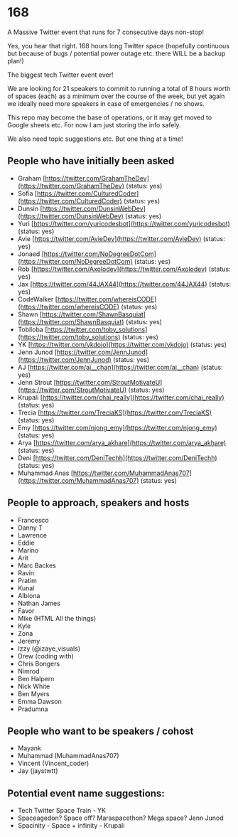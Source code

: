 # 168
A Massive Twitter event that runs for 7 consecutive days non-stop!

Yes, you hear that right. 168 hours long Twitter space (hopefully continuous but because of bugs / potential power outage etc. there WILL be a backup plan!)

The biggest tech Twitter event ever!

We are looking for 21 speakers to commit to running a total of 8 hours worth of spaces (each) as a minimum over the course of the week, but yet again we ideally need more speakers in case of emergencies / no shows.

This repo may become the base of operations, or it may get moved to Google sheets etc. For now I am just storing the info safely.

We also need topic suggestions etc. But one thing at a time!

## People who have initially been asked
- Graham [https://twitter.com/GrahamTheDev](https://twitter.com/GrahamTheDev) (status: yes)
- Sofia [https://twitter.com/CulturedCoder](https://twitter.com/CulturedCoder) (status: yes)
- Dunsin [https://twitter.com/DunsinWebDev](https://twitter.com/DunsinWebDev) (status: yes)
- Yuri [https://twitter.com/yuricodesbot](https://twitter.com/yuricodesbot) (status: yes)
- Avie [https://twitter.com/AvieDev](https://twitter.com/AvieDev) (status: yes)
- Jonaed [https://twitter.com/NoDegreeDotCom](https://twitter.com/NoDegreeDotCom) (status: yes)
- Rob [https://twitter.com/Axolodev](https://twitter.com/Axolodev) (status: yes)
- Jax [https://twitter.com/44JAX44](https://twitter.com/44JAX44) (status: yes)
- CodeWalker [https://twitter.com/whereisCODE](https://twitter.com/whereisCODE) (status: yes)
- Shawn [https://twitter.com/ShawnBasquiat](https://twitter.com/ShawnBasquiat) (status: yes)
- Tobiloba [https://twitter.com/toby_solutions](https://twitter.com/toby_solutions) (status: yes)
- YK [https://twitter.com/ykdojo](https://twitter.com/ykdojo) (status: yes)
- Jenn Junod [https://twitter.com/JennJunod](https://twitter.com/JennJunod) (status: yes)
- AJ [https://twitter.com/aj__chan](https://twitter.com/aj__chan) (status: yes)
- Jenn Strout [https://twitter.com/StroutMotivateU](https://twitter.com/StroutMotivateU) (status: yes)
- Krupali [https://twitter.com/chai_really](https://twitter.com/chai_really) (status: yes)
- Trecia [https://twitter.com/TreciaKS](https://twitter.com/TreciaKS) (status: yes)
- Emy [https://twitter.com/njong_emy](https://twitter.com/njong_emy) (status: yes)
- Arya [https://twitter.com/arya_akhare](https://twitter.com/arya_akhare) (status: yes)
- Deni [https://twitter.com/DeniTechh](https://twitter.com/DeniTechh) (status: yes)
- Muhammad Anas [https://twitter.com/MuhammadAnas707](https://twitter.com/MuhammadAnas707) (status: yes)

## People to approach, speakers and hosts
- Francesco
- Danny T
- Lawrence
- Eddie
- Marino
- Arit
- Marc Backes
- Ravin
- Pratim
- Kunal
- Albiona
- Nathan James
- Favor
- Mike (HTML All the things)
- Kyle
- Zona
- Jeremy
- Izzy (@izaye_visuals)
- Drew (coding with)
- Chris Bongers
- Nimrod
- Ben Halpern
- Nick White
- Ben Myers
- Emma Dawson
- Pradumna

## People who want to be speakers / cohost
- Mayank
- Muhammad (MuhammadAnas707)
- Vincent (Vincent_coder)
- Jay (jaystwtt)
## Potential event name suggestions:
- Tech Twitter Space Train - YK
- Spaceagedon? Space off? Maraspacethon? Mega space? Jenn Junod
- Spacinity - Space + infinity - Krupali




